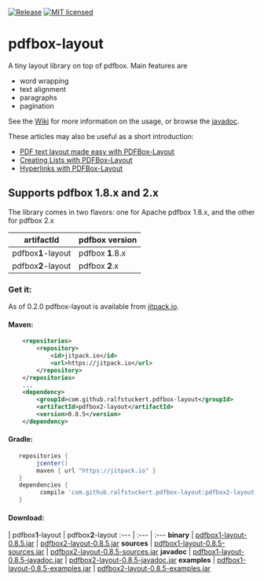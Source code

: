 [![Release](https://jitpack.io/v/ralfstuckert/pdfbox-layout.svg)](https://jitpack.io/#ralfstuckert/pdfbox-layout)
[![MIT licensed](https://img.shields.io/badge/license-MIT-blue.svg)](./LICENSE)

# pdfbox-layout
A tiny layout library on top of pdfbox. Main features are

* word wrapping
* text alignment
* paragraphs 
* pagination

See the [Wiki](https://github.com/ralfstuckert/pdfbox-layout/wiki) for more information on the usage, or browse the [javadoc](https://jitpack.io/com/github/ralfstuckert/pdfbox-layout/pdfbox2-layout/0.8.5/javadoc/).

These articles may also be useful as a short introduction:
* [PDF text layout made easy with PDFBox-Layout](https://hardmockcafe.blogspot.de/2016/04/pdf-text-layout-made-easy-with-pdfbox_17.html)
* [Creating Lists with PDFBox-Layout](https://hardmockcafe.blogspot.de/2016/06/creating-lists-with-pdfbox-layout.html)
* [Hyperlinks with PDFBox-Layout](http://hardmockcafe.blogspot.de/2016/08/hyperlinks-with-pdfbox-layout_46.html)

## Supports pdfbox 1.8.x and 2.x
The library comes in two flavors: one for Apache pdfbox 1.8.x, and the other for pdfbox 2.x

artifactId | pdfbox version
---------- | -------------
pdfbox**1**-layout | pdfbox **1**.8.x
pdfbox**2**-layout | pdfbox **2**.x


### Get it:

As of 0.2.0 pdfbox-layout is available from [jitpack.io](https://jitpack.io/#ralfstuckert/pdfbox-layout). 

#### Maven:

```xml
    <repositories>
        <repository>
            <id>jitpack.io</id>
            <url>https://jitpack.io</url>
        </repository>
    </repositories>
    ...
    <dependency>
        <groupId>com.github.ralfstuckert.pdfbox-layout</groupId>
        <artifactId>pdfbox2-layout</artifactId>
        <version>0.8.5</version>
    </dependency>
```

#### Gradle:

```gradle
   repositories { 
        jcenter()
        maven { url "https://jitpack.io" }
   }
   dependencies {
         compile 'com.github.ralfstuckert.pdfbox-layout:pdfbox2-layout:0.8.5'
   }
```

#### Download:

 | pdfbox**1**-layout | pdfbox**2**-layout
:--- | :--- | :---
**binary** | [pdfbox1-layout-0.8.5.jar](https://jitpack.io/com/github/ralfstuckert/pdfbox-layout/pdfbox1-layout/0.8.5/pdfbox1-layout-0.8.5.jar) | [pdfbox2-layout-0.8.5.jar](https://jitpack.io/com/github/ralfstuckert/pdfbox-layout/pdfbox2-layout/0.8.5/pdfbox2-layout-0.8.5.jar)
**sources** | [pdfbox1-layout-0.8.5-sources.jar](https://jitpack.io/com/github/ralfstuckert/pdfbox-layout/pdfbox1-layout/0.8.5/pdfbox1-layout-0.8.5-sources.jar) | [pdfbox2-layout-0.8.5-sources.jar](https://jitpack.io/com/github/ralfstuckert/pdfbox-layout/pdfbox2-layout/0.8.5/pdfbox2-layout-0.8.5-sources.jar)
**javadoc** | [pdfbox1-layout-0.8.5-javadoc.jar](https://jitpack.io/com/github/ralfstuckert/pdfbox-layout/pdfbox1-layout/0.8.5/pdfbox1-layout-0.8.5-javadoc.jar) | [pdfbox2-layout-0.8.5-javadoc.jar](https://jitpack.io/com/github/ralfstuckert/pdfbox-layout/pdfbox2-layout/0.8.5/pdfbox2-layout-0.8.5-javadoc.jar)
**examples** | [pdfbox1-layout-0.8.5-examples.jar](https://jitpack.io/com/github/ralfstuckert/pdfbox-layout/pdfbox1-layout/0.8.5/pdfbox1-layout-0.8.5-examples.jar) | [pdfbox2-layout-0.8.5-examples.jar](https://jitpack.io/com/github/ralfstuckert/pdfbox-layout/pdfbox2-layout/0.8.5/pdfbox2-layout-0.8.5-examples.jar)



